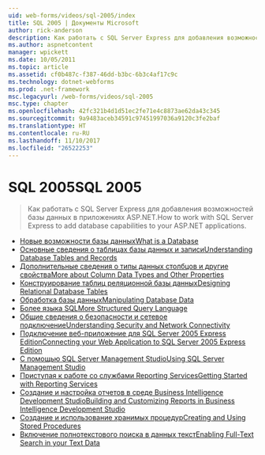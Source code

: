 ```yaml
---
uid: web-forms/videos/sql-2005/index
title: SQL 2005 | Документы Microsoft
author: rick-anderson
description: Как работать с SQL Server Express для добавления возможностей базы данных в приложениях ASP.NET.
ms.author: aspnetcontent
manager: wpickett
ms.date: 10/05/2011
ms.topic: article
ms.assetid: cf0b487c-f387-46dd-b3bc-6b3c4af17c9c
ms.technology: dotnet-webforms
ms.prod: .net-framework
msc.legacyurl: /web-forms/videos/sql-2005
msc.type: chapter
ms.openlocfilehash: 42fc321b4d1d51ec2fe71e4c8873ae62da43c345
ms.sourcegitcommit: 9a9483aceb34591c97451997036a9120c3fe2baf
ms.translationtype: HT
ms.contentlocale: ru-RU
ms.lasthandoff: 11/10/2017
ms.locfileid: "26522253"
---
```

<a name="sql-2005"></a><span data-ttu-id="e7ee9-103">SQL 2005</span><span class="sxs-lookup"><span data-stu-id="e7ee9-103">SQL 2005</span></span>
====================
> <span data-ttu-id="e7ee9-104">Как работать с SQL Server Express для добавления возможностей базы данных в приложениях ASP.NET.</span><span class="sxs-lookup"><span data-stu-id="e7ee9-104">How to work with SQL Server Express to add database capabilities to your ASP.NET applications.</span></span>


- [<span data-ttu-id="e7ee9-105">Новые возможности базы данных</span><span class="sxs-lookup"><span data-stu-id="e7ee9-105">What is a Database</span></span>](what-is-a-database.md)
- [<span data-ttu-id="e7ee9-106">Основные сведения о таблицах базы данных и записи</span><span class="sxs-lookup"><span data-stu-id="e7ee9-106">Understanding Database Tables and Records</span></span>](understanding-database-tables-and-records.md)
- [<span data-ttu-id="e7ee9-107">Дополнительные сведения о типы данных столбцов и другие свойства</span><span class="sxs-lookup"><span data-stu-id="e7ee9-107">More about Column Data Types and Other Properties</span></span>](more-about-column-data-types-and-other-properties.md)
- [<span data-ttu-id="e7ee9-108">Конструирование таблиц реляционной базы данных</span><span class="sxs-lookup"><span data-stu-id="e7ee9-108">Designing Relational Database Tables</span></span>](designing-relational-database-tables.md)
- [<span data-ttu-id="e7ee9-109">Обработка базы данных</span><span class="sxs-lookup"><span data-stu-id="e7ee9-109">Manipulating Database Data</span></span>](manipulating-database-data.md)
- [<span data-ttu-id="e7ee9-110">Более языка SQL</span><span class="sxs-lookup"><span data-stu-id="e7ee9-110">More Structured Query Language</span></span>](more-structured-query-language.md)
- [<span data-ttu-id="e7ee9-111">Общие сведения о безопасности и сетевое подключение</span><span class="sxs-lookup"><span data-stu-id="e7ee9-111">Understanding Security and Network Connectivity</span></span>](understanding-security-and-network-connectivity.md)
- [<span data-ttu-id="e7ee9-112">Подключение веб-приложение для SQL Server 2005 Express Edition</span><span class="sxs-lookup"><span data-stu-id="e7ee9-112">Connecting your Web Application to SQL Server 2005 Express Edition</span></span>](connecting-your-web-application-to-sql-server-2005-express-edition.md)
- [<span data-ttu-id="e7ee9-113">С помощью SQL Server Management Studio</span><span class="sxs-lookup"><span data-stu-id="e7ee9-113">Using SQL Server Management Studio</span></span>](using-sql-server-management-studio.md)
- [<span data-ttu-id="e7ee9-114">Приступая к работе со службами Reporting Services</span><span class="sxs-lookup"><span data-stu-id="e7ee9-114">Getting Started with Reporting Services</span></span>](getting-started-with-reporting-services.md)
- [<span data-ttu-id="e7ee9-115">Создание и настройка отчетов в среде Business Intelligence Development Studio</span><span class="sxs-lookup"><span data-stu-id="e7ee9-115">Building and Customizing Reports in Business Intelligence Development Studio</span></span>](building-and-customizing-reports-in-business-intelligence-development-studio.md)
- [<span data-ttu-id="e7ee9-116">Создание и использование хранимых процедур</span><span class="sxs-lookup"><span data-stu-id="e7ee9-116">Creating and Using Stored Procedures</span></span>](creating-and-using-stored-procedures.md)
- [<span data-ttu-id="e7ee9-117">Включение полнотекстового поиска в данных текст</span><span class="sxs-lookup"><span data-stu-id="e7ee9-117">Enabling Full-Text Search in your Text Data</span></span>](enabling-full-text-search-in-your-text-data.md)
